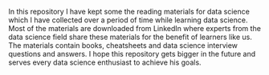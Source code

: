 In this repository I have kept some the reading materials for data science which I have collected over a period of time while learning data science.
Most of the materials are downloaded from LinkedIn where experts from the data science field share these materials for the benefit of learners like us.
The materials contain books, cheatsheets and data science interview questions and answers. I hope this repository gets bigger in the future and serves every data science enthusiast
to achieve his goals.
